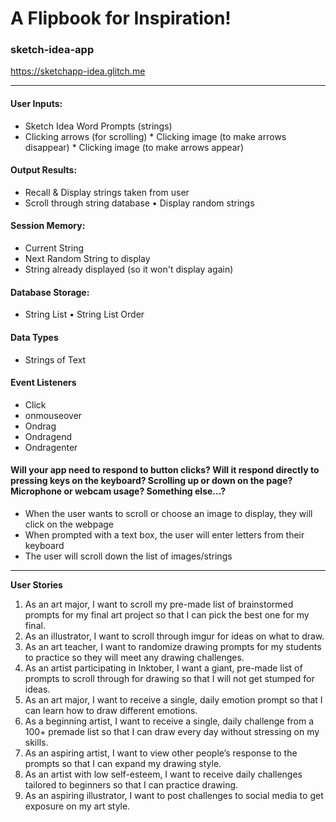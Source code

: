 # A Flipbook for Inspiration!

### sketch-idea-app

https://sketchapp-idea.glitch.me

---

#### User Inputs:
* Sketch Idea Word Prompts (strings)
* Clicking arrows (for scrolling)
* Clicking image (to make arrows disappear)
* Clicking image (to make arrows appear)

#### Output Results:
* Recall & Display strings taken from user
* Scroll through string database
• Display random strings

#### Session Memory:
* Current String
* Next Random String to display
* String already displayed (so it won't display again)

#### Database Storage:
* String List
• String List Order

#### Data Types
* Strings of Text

#### Event Listeners
* Click
* onmouseover
* Ondrag
* Ondragend
* Ondragenter

#### Will your app need to respond to button clicks? Will it respond directly to pressing keys on the keyboard? Scrolling up or down on the page? Microphone or webcam usage? Something else...?

* When the user wants to scroll or choose an image to display, they will click on the webpage
* When prompted with a text box, the user will enter letters from their keyboard
* The user will scroll down the list of images/strings

---

**User Stories**
1. As an art major, I want to scroll my pre-made list of brainstormed prompts for my final art project so that I can pick the best one for my final.
2. As an illustrator, I want to scroll through imgur for ideas on what to draw.
3. As an art teacher, I want to randomize drawing prompts for my students to practice so they will meet any drawing challenges.
4. As an artist participating in Inktober, I want a giant, pre-made list of prompts to scroll through for drawing so that I will not get stumped for ideas.
5. As an art major, I want to receive a single, daily emotion prompt so that I can learn how to draw different emotions.
6. As a beginning artist, I want to receive a single, daily challenge from a 100+ premade list so that I can draw every day without stressing on my skills.
7. As an aspiring artist, I want to view other people’s response to the prompts so that I can expand my drawing style.
8. As an artist with low self-esteem, I want to receive daily challenges tailored to beginners so that I can practice drawing.
9. As an aspiring illustrator, I want to post challenges to social media to get exposure on my art style.
